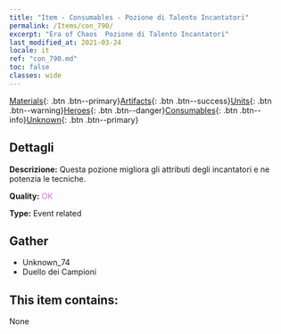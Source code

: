 ```yaml
---
title: "Item - Consumables - Pozione di Talento Incantatori"
permalink: /Items/con_790/
excerpt: "Era of Chaos  Pozione di Talento Incantatori"
last_modified_at: 2021-03-24
locale: it
ref: "con_790.md"
toc: false
classes: wide
---
```

 [Materials](/it/Items/){: .btn .btn--primary}[Artifacts](/it/Items/Artifacts/){: .btn .btn--success}[Units](/it/Items/Units/){: .btn .btn--warning}[Heroes](/it/Items/Heroes/){: .btn .btn--danger}[Consumables](/it/Items/Consumables/){: .btn .btn--info}[Unknown](/it/Items/Unknown/){: .btn .btn--primary}

## Dettagli
 **Descrizione:** Questa pozione migliora gli attributi degli incantatori e ne potenzia le tecniche.

 **Quality:** <span style="color: #DA70D6">OK</span>

 **Type:** Event related

## Gather

*    Unknown_74 
*    Duello dei Campioni 

## This item contains:

  None

